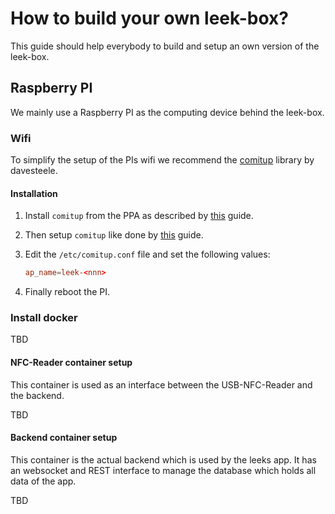 # How to build your own leek-box?

This guide should help everybody to build and setup an own version of the leek-box.

## Raspberry PI

We mainly use a Raspberry PI as the computing device behind the leek-box.

### Wifi

To simplify the setup of the PIs wifi we recommend the [comitup](https://github.com/davesteele/comitup) library by davesteele.

#### Installation

1. Install `comitup` from the PPA as described by [this](https://davesteele.github.io/comitup/ppa.html) guide.

1. Then setup `comitup` like done by [this](https://github.com/davesteele/comitup/wiki/Installing-Comitup) guide.

1. Edit the `/etc/comitup.conf` file and set the following values:
    ```conf
    ap_name=leek-<nnn>
    ```

1. Finally reboot the PI.

### Install docker

TBD

#### NFC-Reader container setup

This container is used as an interface between the USB-NFC-Reader and the backend.

TBD

#### Backend container setup

This container is the actual backend which is used by the leeks app.
It has an websocket and REST interface to manage the database which holds all data of the app.

TBD
